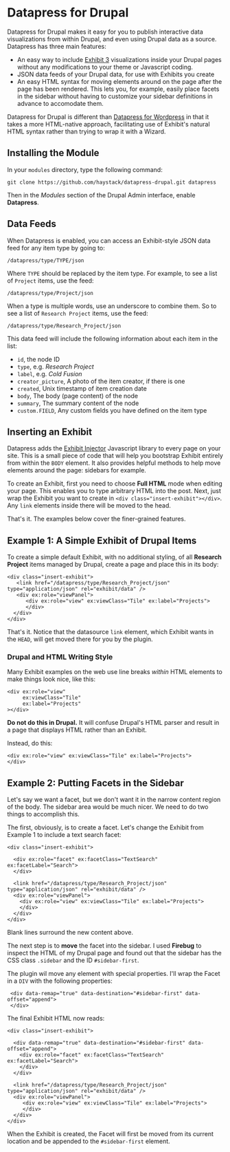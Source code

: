 Datapress for Drupal
====================

Datapress for Drupal makes it easy for you to publish interactive data
visualizations from within Drupal, and even using Drupal data as a source.
Datapress has three main features:

*  An easy way to include [Exhibit 3](http://www.simile-widgets.org/exhibit3/) visualizations inside your Drupal pages without any modifications to your theme or Javascript coding.
*  JSON data feeds of your Drupal data, for use with Exhibits you create
*  An easy HTML syntax for moving elements around on the page after the page has been rendered. This lets you, for example, easily place facets in the sidebar without having to customize your sidebar definitions in advance to accomodate them.

Datapress for Drupal is different than [Datapress for
Wordpress](http://projects.csail.mit.edu/datapress) in that it takes a more
HTML-native approach, facilitating use of Exhibit's natural HTML syntax rather
than trying to wrap it with a Wizard.

Installing the Module
---------------------

In your `modules` directory, type the following command:

    git clone https://github.com/haystack/datapress-drupal.git datapress

Then in the *Modules* section of the Drupal Admin interface, enable
**Datapress**.

Data Feeds
----------

When Datapress is enabled, you can access an Exhibit-style JSON data feed for
any item type by going to:

    /datapress/type/TYPE/json

Where `TYPE` should be replaced by the item type. For example, to see a list of
`Project` items, use the feed:

    /datapress/type/Project/json

When a type is multiple words, use an underscore to combine them. So to see a
list of `Research Project` items, use the feed:

    /datapress/type/Research_Project/json

This data feed will include the following information about each item in the
list:

*  `id`, the node ID
*  `type`, e.g. *Research Project*
*  `label`, e.g. *Cold Fusion*
*  `creator_picture`, A photo of the item creator, if there is one
*  `created`, Unix timestamp of item creation date
*  `body`, The body (page content) of the node
*  `summary`, The summary content of the node
*  `custom.FIELD`, Any custom fields you have defined on the item type

Inserting an Exhibit
--------------------

Datapress adds the [Exhibit Injector](https://github.com/eob/exhibit-injector)
Javascript library to every page on your site. This is a small piece of code
that will help you bootstrap Exhibit entirely from within the `BODY` element.
It also provides helpful methods to help move elements around the page:
sidebars for example.

To create an Exhibit, first you need to choose **Full HTML** mode when editing
your page. This enables you to type arbitrary HTML into the post. Next, just
wrap the Exhibit you want to create in `<div class="insert-exhibit"></div>`.
Any `link` elements inside there will be moved to the head.

That's it. The examples below cover the finer-grained features.

Example 1: A Simple Exhibit of Drupal Items
-------------------------------------------

To create a simple default Exhibit, with no additional styling, of all
**Research Project** items managed by Drupal, create a page and place this in
its body:

    <div class="insert-exhibit">
       <link href="/datapress/type/Research_Project/json" type="application/json" rel="exhibit/data" />
       <div ex:role="viewPanel">
          <div ex:role="view" ex:viewClass="Tile" ex:label="Projects">
          </div>
      </div>
    </div>

That's it. Notice that the datasource `link` element, which Exhibit wants in
the `HEAD`, will get moved there for you by the plugin.

### Drupal and HTML Writing Style

Many Exhibit examples on the web use line breaks *within* HTML elements to make
things look nice, like this: 


    <div ex:role="view"
         ex:viewClass="Tile"
         ex:label="Projects"
    ></div>

**Do not do this in Drupal.** It will confuse Drupal's HTML parser and result
in a page that displays HTML rather than an Exhibit.

Instead, do this:

    <div ex:role="view" ex:viewClass="Tile" ex:label="Projects">
    </div>


Example 2: Putting Facets in the Sidebar
----------------------------------------

Let's say we want a facet, but we don't want it in the narrow content region of
the body. The sidebar area would be much nicer. We need to do two things to
accomplish this.

The first, obviously, is to create a facet. Let's change the Exhibit from
Example 1 to include a text search facet:

    <div class="insert-exhibit">

      <div ex:role="facet" ex:facetClass="TextSearch" ex:facetLabel="Search">
      </div>

      <link href="/datapress/type/Research_Project/json" type="application/json" rel="exhibit/data" />
      <div ex:role="viewPanel">
        <div ex:role="view" ex:viewClass="Tile" ex:label="Projects">
        </div>
      </div>
    </div>

Blank lines surround the new content above.

The next step is to **move** the facet into the sidebar. I used **Firebug** to
inspect the HTML of my Drupal page and found out that the sidebar has the CSS
class `.sidebar` and the ID `#sidebar-first`.

The plugin wil move any element with special properties. I'll wrap the Facet in
a `DIV` with the following properties:

     <div data-remap="true" data-destination="#sidebar-first" data-offset="append">
     </div>

The final Exhibit HTML now reads:

    <div class="insert-exhibit">

      <div data-remap="true" data-destination="#sidebar-first" data-offset="append">
        <div ex:role="facet" ex:facetClass="TextSearch" ex:facetLabel="Search">
        </div>
      </div>

      <link href="/datapress/type/Research_Project/json" type="application/json" rel="exhibit/data" />
      <div ex:role="viewPanel">
         <div ex:role="view" ex:viewClass="Tile" ex:label="Projects">
         </div>
      </div>
    </div>

When the Exhibit is created, the Facet will first be moved from its current
location and be appended to the `#sidebar-first` element.
